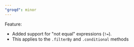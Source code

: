 ```yaml
---
"groqd": minor
---
```


Feature: 
- Added support for "not equal" expressions (`!=`).
- This applies to the `.filterBy` and `.conditional` methods
